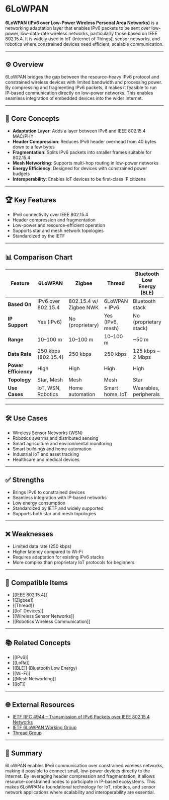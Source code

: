 # 6LoWPAN

**6LoWPAN (IPv6 over Low-Power Wireless Personal Area Networks)** is a networking adaptation layer that enables IPv6 packets to be sent over low-power, low-data-rate wireless networks, particularly those based on IEEE 802.15.4. It is widely used in IoT (Internet of Things), sensor networks, and robotics where constrained devices need efficient, scalable communication.

---

## ⚙️ Overview

6LoWPAN bridges the gap between the resource-heavy IPv6 protocol and constrained wireless devices with limited bandwidth and processing power. By compressing and fragmenting IPv6 packets, it makes it feasible to run IP-based communication directly on low-power networks. This enables seamless integration of embedded devices into the wider Internet.

---

## 🧠 Core Concepts

- **Adaptation Layer**: Adds a layer between IPv6 and IEEE 802.15.4 MAC/PHY
- **Header Compression**: Reduces IPv6 header overhead from 40 bytes down to a few bytes
- **Fragmentation**: Splits IPv6 packets into smaller frames suitable for 802.15.4
- **Mesh Networking**: Supports multi-hop routing in low-power networks
- **Energy Efficiency**: Designed for devices with constrained power budgets
- **Interoperability**: Enables IoT devices to be first-class IP citizens

---

## 🏆 Key Features

- IPv6 connectivity over IEEE 802.15.4
- Header compression and fragmentation
- Low-power and resource-efficient operation
- Supports star and mesh network topologies
- Standardized by the IETF

---

## 📊 Comparison Chart

| Feature                | 6LoWPAN                  | Zigbee                 | Thread                 | Bluetooth Low Energy (BLE) | Wi-Fi HaLow (802.11ah) |
|------------------------|--------------------------|------------------------|------------------------|----------------------------|------------------------|
| **Based On**           | IPv6 over 802.15.4       | 802.15.4 w/ Zigbee NWK | 6LoWPAN + IPv6         | Bluetooth stack            | Wi-Fi PHY/MAC          |
| **IP Support**         | Yes (IPv6)               | No (proprietary)       | Yes (IPv6, mesh)       | No (proprietary stack)     | Yes (IPv4/IPv6)        |
| **Range**              | 10–100 m                 | 10–100 m               | 10–100 m               | ~50 m                      | Up to 1 km             |
| **Data Rate**          | 250 kbps (802.15.4)      | 250 kbps               | 250 kbps               | 125 kbps – 2 Mbps          | Up to 347 Mbps         |
| **Power Efficiency**   | High                     | High                   | High                   | High                       | Moderate               |
| **Topology**           | Star, Mesh               | Mesh                   | Mesh                   | Star                       | Star                   |
| **Use Cases**          | IoT, WSN, Robotics       | Home automation        | Smart home, IoT        | Wearables, peripherals     | Industrial IoT         |

---

## 🛠️ Use Cases

- Wireless Sensor Networks (WSN)
- Robotics swarms and distributed sensing
- Smart agriculture and environmental monitoring
- Smart buildings and home automation
- Industrial IoT and asset tracking
- Healthcare and medical devices

---

## ✅ Strengths

- Brings IPv6 to constrained devices
- Seamless integration with IP-based networks
- Low energy consumption
- Standardized by IETF and widely supported
- Supports both star and mesh topologies

---

## ❌ Weaknesses

- Limited data rate (250 kbps)
- Higher latency compared to Wi-Fi
- Requires adaptation for existing IPv6 stacks
- More complex than proprietary IoT protocols for beginners

---

## 🔧 Compatible Items

- [[IEEE 802.15.4]]
- [[Zigbee]]
- [[Thread]]
- [[IoT Devices]]
- [[Wireless Sensor Networks]]
- [[Robotics Wireless Communication]]

---

## 📚 Related Concepts

- [[IPv6]]
- [[LoRa]]
- [[BLE]] (Bluetooth Low Energy)
- [[Wi-Fi]]
- [[Mesh Networking]]
- [[IoT]]

---

## 🌐 External Resources

- [IETF RFC 4944 – Transmission of IPv6 Packets over IEEE 802.15.4 Networks](https://datatracker.ietf.org/doc/html/rfc4944)
- [IETF 6LoWPAN Working Group](https://datatracker.ietf.org/wg/6lowpan/documents/)
- [Thread Group](https://www.threadgroup.org/)

---

## 📝 Summary

6LoWPAN enables IPv6 communication over constrained wireless networks, making it possible to connect small, low-power devices directly to the Internet. By leveraging header compression and fragmentation, it allows resource-constrained nodes to participate in IP-based ecosystems. This makes 6LoWPAN a foundational technology for IoT, robotics, and sensor network applications where scalability and interoperability are essential.
